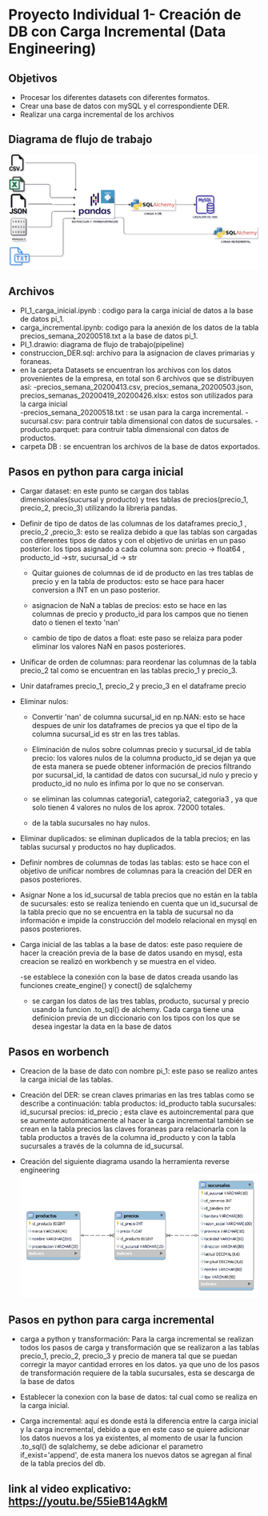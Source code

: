 # Proyecto Individual 1- Creación de DB con Carga Incremental (Data Engineering)

## Objetivos
- Procesar los diferentes datasets con diferentes formatos.
- Crear una base de datos con mySQL y el correspondiente DER.
- Realizar una carga incremental de los archivos

## Diagrama de flujo de trabajo
![image](https://raw.githubusercontent.com/CesarG2022/PI01_DATA_ENGINEERING/main/PI_1.jpg)

## Archivos
- PI_1_carga_inicial.ipynb : codigo para la carga inicial de datos a la base de datos pi_1.
- carga_incremental.ipynb: codigo para la anexión de los datos de la tabla precios_semana_20200518.txt a la base de datos pi_1.
- PI_1.drawio: diagrama de flujo de trabajo(pipeline)
- construccion_DER.sql: archivo para la asignacion de claves primarias y foraneas.
- en la carpeta Datasets se encuentran los archivos con los datos provenientes de la empresa, en total son 6 archivos que se distribuyen asi:
    -precios_semana_20200413.csv, precios_semana_20200503.json, precios_semanas_20200419_20200426.xlsx: estos son utilizados para la carga inicial  
    -precios_semana_20200518.txt : se usan para la carga incremental.
    -sucursal.csv: para contruir tabla dimensional con datos de sucursales.
    -producto.parquet: para contruir tabla dimensional con datos de productos.
- carpeta DB : se encuentran los archivos de la base de datos exportados.


## Pasos en python para carga inicial

- Cargar dataset: en este punto se cargan dos tablas dimensionales(sucursal y producto) y tres tablas de precios(precio_1, precio_2, precio_3) utilizando la libreria pandas.

- Definir de tipo de datos de las columnas de los dataframes precio_1 , precio_2 ,precio_3: esto se realiza debido a que las tablas son cargadas con diferentes tipos de datos y con el objetivo de unirlas en un paso posterior. los tipos asignado a cada columna son: precio -> float64 , producto_id ->str, sucursal_id -> str

    - Quitar guiones de columnas de id de producto en las tres tablas de precio y en la tabla de productos: esto se hace para hacer conversion a INT en un paso posterior.

    - asignacion de NaN a tablas de precios: esto se hace en las columnas de precio y producto_id para los campos que no tienen dato o tienen el texto 'nan'

    - cambio de tipo de datos a float: este paso se relaiza para poder eliminar los valores NaN en pasos posteriores.

- Unificar de orden de columnas: para reordenar las columnas de la tabla precio_2 tal como se encuentran en las tablas precio_1 y precio_3.

- Unir dataframes precio_1, precio_2 y precio_3 en el dataframe precio

- Eliminar nulos:

    - Convertir 'nan' de columna sucursal_id en np.NAN: esto se hace despues de unir los dataframes de precios ya que el tipo de la columna sucursal_id es str en las tres tablas.

    - Eliminación de nulos sobre columnas precio y sucursal_id de tabla precio: los valores nulos de la columna producto_id se dejan ya que de esta manera se puede obtener información de precios filtrando por sucursal_id, la cantidad de datos con sucursal_id nulo y precio y producto_id no nulo es ínfima por lo que no se conservan.

    - se eliminan las columnas categoria1, categoria2, categoria3 , ya que solo tienen 4 valores no nulos de los aprox. 72000 totales.

    - de la tabla sucursales no hay nulos.

- Eliminar duplicados: se eliminan duplicados de la tabla precios; en las tablas sucursal y productos no hay duplicados.

- Definir nombres de columnas de todas las tablas: esto se hace con el objetivo de unificar nombres de columnas para la creación del DER en pasos posteriores.

 - Asignar None a los id_sucursal de tabla precios que no están en la tabla de sucursales: esto se realiza teniendo en cuenta que un id_sucursal de la tabla precio que no se encuentra en la tabla de sucursal no da información e impide la construcción del modelo relacional en mysql en pasos posteriores.

 - Carga inicial de las tablas a la base de datos: este paso requiere de hacer la creación previa de la base de datos usando en mysql, esta creacion se realizó en workbench y se muestra en el video.

    -se establece la conexión con la base de datos creada usando las funciones create_engine() y  conect() de sqlalchemy

    - se cargan los datos de las tres tablas, producto, sucursal y precio usando la funcion .to_sql() de alchemy. Cada carga tiene una definicion previa de un diccionario con los tipos con los que se desea ingestar la data en la base de datos

## Pasos en worbench

- Creacion de la base de dato con nombre pi_1: este paso se realizo antes la carga inicial de las tablas.

- Creación del DER: se crean claves primarias en las tres tablas como se describe a continuación:
    tabla productos: id_producto
    tabla sucursales: id_sucursal
    precios: id_precio ; esta clave es autoincremental para que se aumente automáticamente al hacer la carga incremental
también se crean en la tabla precios las claves foraneas para relacionarla con la tabla productos a través de la columna id_producto y con la tabla sucursales a través de la columna de id_sucursal.

- Creación del siguiente diagrama usando la herramienta reverse engineering
![image](https://raw.githubusercontent.com/CesarG2022/PI01_DATA_ENGINEERING/main/DER.png)

## Pasos en python para carga incremental

- carga a python y transformación: Para la carga incremental se realizan todos los pasos de carga y transformación que se realizaron a las tablas precio_1, precio_2, precio_3 y precio de manera tal que se puedan corregir la mayor cantidad errores en los datos. ya que uno de los pasos de transformación requiere de la tabla sucursales, esta se descarga de la base de datos 

- Establecer la conexion con la base de datos: tal cual como se realiza en la carga inicial.

- Carga incremental: aquí es donde está la diferencia entre la carga inicial y la carga incremental, debido a que en este caso se quiere adicionar los datos nuevos a los ya existentes, al momento de usar la funcion .to_sql() de sqlalchemy, se debe adicionar el parametro if_exist='append', de esta manera los nuevos datos se agregan al final de la tabla precios del db.

## link al video explicativo: https://youtu.be/55ieB14AgkM

